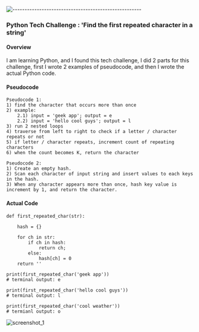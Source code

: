 ![-----------------------------------------------------](https://raw.githubusercontent.com/andreasbm/readme/master/assets/lines/rainbow.png)
### Python Tech Challenge : 'Find the first repeated character in a string'

#### Overview
I am learning Python, and I found this tech challenge, I did 2 parts for this challenge, first I wrote 2 examples of pseudocode, and then I wrote the actual Python code.
#### Pseudocode
```
Pseudocode 1:
1) find the character that occurs more than once
2) example:
    2.1) input = 'geek app'; output = e
    2.2) input = 'hello cool guys'; output = l
3) run 2 nested loops
4) traverse from left to right to check if a letter / character repeats or not
5) if letter / character repeats, increment count of repeating characters
6) when the count becomes K, return the character

Pseudocode 2:
1) Create an empty hash.
2) Scan each character of input string and insert values to each keys in the hash.
3) When any character appears more than once, hash key value is increment by 1, and return the character.
```

#### Actual Code

```
def first_repeated_char(str):

    hash = {}

    for ch in str:
        if ch in hash:
            return ch;
        else:
            hash[ch] = 0
    return ''

print(first_repeated_char('geek app'))
# terminal output: e

print(first_repeated_char('hello cool guys'))
# terminal output: l

print(first_repeated_char('cool weather'))
# termianl output: o
```



![screenshot_1](https://drive.google.com/uc?id=1c_TSfShHJ9MLm0aD9huAJAZxFd6_lVNy)


